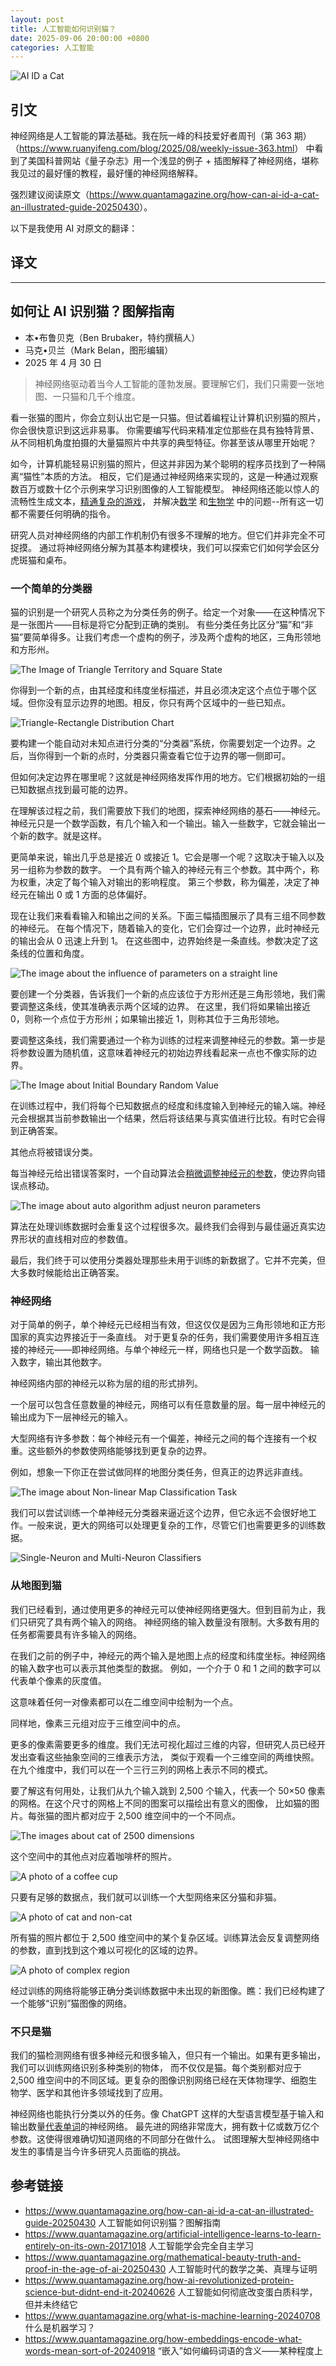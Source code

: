 ```yaml
---
layout: post
title: 人工智能如何识别猫？
date: 2025-09-06 20:00:00 +0800
categories: 人工智能
---
```


![AI ID a Cat](/assets/images/ai-id-cat/ai-recognition-cat.webp)

## 引文

神经网络是人工智能的算法基础。我在阮一峰的科技爱好者周刊（第 363 期）（<https://www.ruanyifeng.com/blog/2025/08/weekly-issue-363.html>）
中看到了美国科普网站《量子杂志》用一个浅显的例子 + 插图解释了神经网络，堪称我见过的最好懂的教程，最好懂的神经网络解释。

强烈建议阅读原文（<https://www.quantamagazine.org/how-can-ai-id-a-cat-an-illustrated-guide-20250430>）。

以下是我使用 AI 对原文的翻译：

## 译文

---

## 如何让 AI 识别猫？图解指南

- 本•布鲁贝克（Ben Brubaker，特约撰稿人）
- 马克•贝兰（Mark Belan，图形编辑）
- 2025 年 4 月 30 日

> 神经网络驱动着当今人工智能的蓬勃发展。要理解它们，我们只需要一张地图、一只猫和几千个维度。

看一张猫的图片，你会立刻认出它是一只猫。但试着编程让计算机识别猫的照片，你会很快意识到这远非易事。
你需要编写代码来精准定位那些在具有独特背景、从不同相机角度拍摄的大量猫照片中共享的典型特征。你甚至该从哪里开始呢？

如今，计算机能轻易识别猫的照片，但这并非因为某个聪明的程序员找到了一种隔离“猫性”本质的方法。
相反，它们是通过神经网络来实现的，这是一种通过观察数百万或数十亿个示例来学习识别图像的人工智能模型。
神经网络还能以惊人的流畅性生成文本，[精通复杂的游戏](https://www.quantamagazine.org/artificial-intelligence-learns-to-learn-entirely-on-its-own-20171018)，
并解决[数学](https://www.quantamagazine.org/mathematical-beauty-truth-and-proof-in-the-age-of-ai-20250430)
和[生物学](<https://www.quantamagazine.org/how-ai-revolutionized-protein-science-but-didnt-end-it-20240626>)
中的问题--所有这一切都不需要任何明确的指令。

研究人员对神经网络的内部工作机制仍有很多不理解的地方。但它们并非完全不可捉摸。
通过将神经网络分解为其基本构建模块，我们可以探索它们如何学会区分虎斑猫和桌布。

### 一个简单的分类器

猫的识别是一个研究人员称之为分类任务的例子。给定一个对象——在这种情况下是一张图片——目标是将它分配到正确的类别。
有些分类任务比区分“猫”和“非猫”要简单得多。让我们考虑一个虚构的例子，涉及两个虚构的地区，三角形领地和方形州。

![The Image of Triangle Territory and Square State](/assets/images/ai-id-cat/Triangle-Territory-and-Square-State.webp)

你得到一个新的点，由其经度和纬度坐标描述，并且必须决定这个点位于哪个区域。但你没有显示边界的地图。相反，你只有两个区域中的一些已知点。

![Triangle-Rectangle Distribution Chart](/assets/images/ai-id-cat/Triangle-Rectangle-Distribution-Chart.webp)

要构建一个能自动对未知点进行分类的“分类器”系统，你需要划定一个边界。之后，当你得到一个新的点时，分类器只需查看它位于边界的哪一侧即可。

但如何决定边界在哪里呢？这就是神经网络发挥作用的地方。它们根据初始的一组已知数据点找到最可能的边界。

在理解该过程之前，我们需要放下我们的地图，探索神经网络的基石——神经元。
神经元只是一个数学函数，有几个输入和一个输出。输入一些数字，它就会输出一个新的数字。就是这样。

<lottie-player src="https://raw.githubusercontent.com/markabelan/AIvisualexplainer/refs/heads/main/3_Labelled%20Neuron.json" background="#150139" speed="0.5" style="width: 560px" loop="" autoplay=""></lottie-player>

更简单来说，输出几乎总是接近 0 或接近 1。它会是哪一个呢？这取决于输入以及另一组称为参数的数字。
一个具有两个输入的神经元有三个参数。其中两个，称为权重，决定了每个输入对输出的影响程度。
第三个参数，称为偏差，决定了神经元在输出 0 或 1 方面的总体偏好。

<lottie-player src="https://raw.githubusercontent.com/markabelan/AIvisualexplainer/refs/heads/main/4_Parameters%20Changing.json" background="#150139" speed="0.5" style="width: 560px" loop="" autoplay=""></lottie-player>

现在让我们来看看输入和输出之间的关系。下面三幅插图展示了具有三组不同参数的神经元。
在每个情况下，随着输入的变化，它们会穿过一个边界，此时神经元的输出会从 0 迅速上升到 1。
在这些图中，边界始终是一条直线。参数决定了这条线的位置和角度。

![The image about the influence of parameters on a straight line](/assets/images/ai-id-cat/influence-params-line.webp)

要创建一个分类器，告诉我们一个新的点应该位于方形州还是三角形领地，我们需要调整这条线，使其准确表示两个区域的边界。
在这里，我们将如果输出接近 0，则称一个点位于方形州；如果输出接近 1，则称其位于三角形领地。

要调整这条线，我们需要通过一个称为训练的过程来调整神经元的参数。第一步是将参数设置为随机值，这意味着神经元的初始边界线看起来一点也不像实际的边界。

![The Image about Initial Boundary Random Value](/assets/images/ai-id-cat/init-boundary-rand-val.webp)

在训练过程中，我们将每个已知数据点的经度和纬度输入到神经元的输入端。神经元会根据其当前参数输出一个结果，然后将该结果与真实值进行比较。有时它会得到正确答案。

<lottie-player src="https://raw.githubusercontent.com/markabelan/AIVisualExplainerFinals/refs/heads/main/CorrectData_2.json" background="#150139" speed="0.5" style="width: 560px" loop="" autoplay=""></lottie-player>

其他点将被错误分类。

<lottie-player src="https://raw.githubusercontent.com/markabelan/AIVisualExplainerFinals/refs/heads/main/InCorrect%20Data_2.json" background="#150139" speed="0.5" style="width: 560px" loop="" autoplay=""></lottie-player>

每当神经元给出错误答案时，一个自动算法会[稍微调整神经元的参数](https://www.quantamagazine.org/what-is-machine-learning-20240708)，使边界向错误点移动。

![The image about auto algorithm adjust neuron parameters](/assets/images/ai-id-cat/auto-algo-adjust-params.webp)

算法在处理训练数据时会重复这个过程很多次。最终我们会得到与最佳逼近真实边界形状的直线相对应的参数值。

<lottie-player src="https://raw.githubusercontent.com/markabelan/AIVisualExplainerFinals/refs/heads/main/Final_2.json" background="#150139" speed="0.5" style="width: 560px" loop="" autoplay=""></lottie-player>

最后，我们终于可以使用分类器处理那些未用于训练的新数据了。它并不完美，但大多数时候能给出正确答案。

### 神经网络

对于简单的例子，单个神经元已经相当有效，但这仅仅是因为三角形领地和正方形国家的真实边界接近于一条直线。
对于更复杂的任务，我们需要使用许多相互连接的神经元——即神经网络。与单个神经元一样，网络也只是一个数学函数。
输入数字，输出其他数字。

<lottie-player src="https://raw.githubusercontent.com/markabelan/AIvisualexplainer/refs/heads/main/NeuralNetworkBox.json" background="#150139" speed="0.38" style="width: 560px" loop="" autoplay=""></lottie-player>

神经网络内部的神经元以称为层的组的形式排列。

<lottie-player src="https://raw.githubusercontent.com/markabelan/AIvisualexplainer/refs/heads/main/ExtendedNN2.json" background="#150139" speed="0.38" style="width: 560px" loop="" autoplay=""></lottie-player>

一个层可以包含任意数量的神经元，网络可以有任意数量的层。每一层中神经元的输出成为下一层神经元的输入。

<lottie-player src="https://raw.githubusercontent.com/markabelan/AIvisualexplainer/refs/heads/main/ThreeLayersNeuronNetwork.json" background="#150139" speed="0.3" style="width: 560px" loop="" autoplay=""></lottie-player>

大型网络有许多参数：每个神经元有一个偏差，神经元之间的每个连接有一个权重。这些额外的参数使网络能够找到更复杂的边界。

例如，想象一下你正在尝试做同样的地图分类任务，但真正的边界远非直线。

![The image about Non-linear Map Classification Task](/assets/images/ai-id-cat/Non-linear-Map-Classification-Task.webp)

我们可以尝试训练一个单神经元分类器来逼近这个边界，但它永远不会很好地工作。一般来说，更大的网络可以处理更复杂的工作，尽管它们也需要更多的训练数据。

![Single-Neuron and Multi-Neuron Classifiers](/assets/images/ai-id-cat/Single-Neuron-Multi-Neuron-Classifiers.webp)

### 从地图到猫

我们已经看到，通过使用更多的神经元可以使神经网络更强大。但到目前为止，我们只研究了具有两个输入的网络。
神经网络的输入数量没有限制。大多数有用的任务都需要具有许多输入的网络。

在我们之前的例子中，神经元的两个输入是地图上点的经度和纬度坐标。神经网络的输入数字也可以表示其他类型的数据。
例如，一个介于 0 和 1 之间的数字可以代表单个像素的灰度值。

<lottie-player src="https://raw.githubusercontent.com/markabelan/AIvisualexplainer/refs/heads/main/Number%20Plot2.json" background="#150139" speed="0.65" style="width: 560px" loop="" autoplay=""></lottie-player>

这意味着任何一对像素都可以在二维空间中绘制为一个点。

<lottie-player src="https://raw.githubusercontent.com/markabelan/AIvisualexplainer/refs/heads/main/2DPLot.json" background="#150139" speed="0.65" style="width: 560px" loop="" autoplay=""></lottie-player>

同样地，像素三元组对应于三维空间中的点。

<lottie-player src="https://raw.githubusercontent.com/markabelan/AIvisualexplainer/refs/heads/main/3D%20Plot_b.json" background="#150139" speed="0.65" style="width: 560px" loop="" autoplay=""></lottie-player>

更多的像素需要更多的维度。我们无法可视化超过三维的内容，但研究人员已经开发出查看这些抽象空间的三维表示方法，
类似于观看一个三维空间的两维快照。在九个维度中，我们可以在一个三行三列的网格上表示不同的模式。

<lottie-player src="https://raw.githubusercontent.com/markabelan/AIvisualexplainer/refs/heads/main/9DPlot.json" background="#150139" speed="0.65" style="width: 560px" loop="" autoplay=""></lottie-player>

要了解这有何用处，让我们从九个输入跳到 2,500 个输入，代表一个 50×50 像素的网格。在这个尺寸的网格上不同的图案可以描绘出有意义的图像，
比如猫的图片。每张猫的图片都对应于 2,500 维空间中的一个不同点。

![The images about cat of 2500 dimensions](/assets/images/ai-id-cat/cai-2500dim.webp)

这个空间中的其他点对应着咖啡杯的照片。

![A photo of a coffee cup](/assets/images/ai-id-cat/coffee-in-dims.webp)

只要有足够的数据点，我们就可以训练一个大型网络来区分猫和非猫。

![A photo of cat and non-cat](/assets/images/ai-id-cat/cat-noncat.webp)

所有猫的照片都位于 2,500 维空间中的某个复杂区域。训练算法会反复调整网络的参数，直到找到这个难以可视化的区域的边界。

![A photo of complex region](/assets/images/ai-id-cat/Complex-Region.webp)

经过训练的网络将能够正确分类训练数据中未出现的新图像。瞧：我们已经构建了一个能够“识别”猫图像的网络。

### 不只是猫

我们的猫检测网络有很多神经元和很多输入，但只有一个输出。如果有更多输出，我们可以训练网络识别多种类别的物体，
而不仅仅是猫。每个类别都对应于 2,500 维空间中的不同区域。更复杂的图像识别网络已经在天体物理学、细胞生物学、医学和其他许多领域找到了应用。

神经网络也能执行分类以外的任务。像 ChatGPT 这样的大型语言模型基于输入和输出数量[代表单词](https://www.quantamagazine.org/how-embeddings-encode-what-words-mean-sort-of-20240918)的神经网络。
最先进的网络非常庞大，拥有数十亿或数万亿个参数。这使得很难确切知道网络的不同部分在做什么。
试图理解大型神经网络中发生的事情是当今许多研究人员面临的挑战。

## 参考链接

- <https://www.quantamagazine.org/how-can-ai-id-a-cat-an-illustrated-guide-20250430> 人工智能如何识别猫？图解指南
- <https://www.quantamagazine.org/artificial-intelligence-learns-to-learn-entirely-on-its-own-20171018> 人工智能学会完全自主学习
- <https://www.quantamagazine.org/mathematical-beauty-truth-and-proof-in-the-age-of-ai-20250430> 人工智能时代的数学之美、真理与证明
- <https://www.quantamagazine.org/how-ai-revolutionized-protein-science-but-didnt-end-it-20240626> 人工智能如何彻底改变蛋白质科学，但并未终结它
- <https://www.quantamagazine.org/what-is-machine-learning-20240708> 什么是机器学习？
- <https://www.quantamagazine.org/how-embeddings-encode-what-words-mean-sort-of-20240918> “嵌入”如何编码词语的含义——某种程度上
